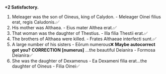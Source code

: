 **+2 Satisfactory.**

1. Meleager was the son of Oineus, king of Calydon. - Meleager Oinei filius erat, regis Caludonis.✅
2. His mother was Althaea. - Eius mater Althea erat.✅
3. That woman was the daughter of Thestius. - Illa filia Thestii erat.✅
4. The brothers of Althaea were killed. - Frates Althaeae interfecti sunt.✅
5. A large number of his sisters - Eōrum numerous❌ **Maybe autocorrect got you?** **CORRECTION** **[numerus]** ...the beautiful Deianira - Formosa Deianira✅
6. She was the daughter of Dexamenus - Ea Dexameni filia erat...the daughter of Oineus - Filia Oinei✅


